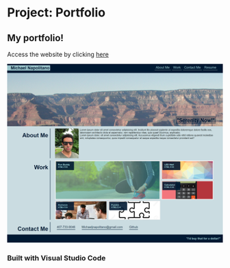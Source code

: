 # Project: Portfolio

## My portfolio!

Access the website by clicking <a href="https://napo-100.github.io/Michael-HTML-CSS-Portfolio/" target="_blank">here</a>

<img src="./assets\images\screencapture-file-D-projects-Portfolio-index-html-2020-08-15-23_48_32.png">

### Built with Visual Studio Code
